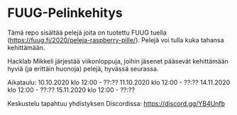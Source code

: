 # FUUG-Pelinkehitys
Tämä repo sisältää pelejä joita on tuotettu FUUG tuella (https://fuug.fi/2020/peleja-raspberry-pille/). Pelejä voi tulla kuka tahansa kehittämään.

Hacklab Mikkeli järjestää viikonloppuja, joihin jäsenet pääsevät kehittämään hyviä (ja erittäin huonoja) pelejä, hyvässä seurassa.

Aikataulu:
10.10.2020 klo 12:00 - ??:?? 
11.10.2020 klo 12:00 - ??:??
14.11.2020 klo 12:00 - ??:??
15.11.2020 klo 12:00 - ??:??

Keskustelu tapahtuu yhdistyksen Discordissa: https://discord.gg/YB4Unfb
